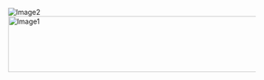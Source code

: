 ![Image2](https://github.com/user-attachments/assets/a79799dd-3cab-49dd-a86d-a2861aa51c6f)
<img width="838" height="114" alt="Image1" src="https://github.com/user-attachments/assets/27fd9c1f-40d9-46bd-9d5c-4a27452afbbe" />
